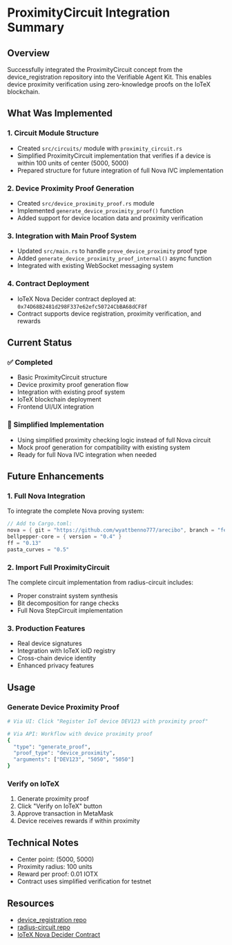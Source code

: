# ProximityCircuit Integration Summary

## Overview
Successfully integrated the ProximityCircuit concept from the device_registration repository into the Verifiable Agent Kit. This enables device proximity verification using zero-knowledge proofs on the IoTeX blockchain.

## What Was Implemented

### 1. Circuit Module Structure
- Created `src/circuits/` module with `proximity_circuit.rs`
- Simplified ProximityCircuit implementation that verifies if a device is within 100 units of center (5000, 5000)
- Prepared structure for future integration of full Nova IVC implementation

### 2. Device Proximity Proof Generation
- Created `src/device_proximity_proof.rs` module
- Implemented `generate_device_proximity_proof()` function
- Added support for device location data and proximity verification

### 3. Integration with Main Proof System
- Updated `src/main.rs` to handle `prove_device_proximity` proof type
- Added `generate_device_proximity_proof_internal()` async function
- Integrated with existing WebSocket messaging system

### 4. Contract Deployment
- IoTeX Nova Decider contract deployed at: `0x74D68B2481d298F337e62efc50724CbBA68dCF8f`
- Contract supports device registration, proximity verification, and rewards

## Current Status

### ✅ Completed
- Basic ProximityCircuit structure
- Device proximity proof generation flow
- Integration with existing proof system
- IoTeX blockchain deployment
- Frontend UI/UX integration

### 🔧 Simplified Implementation
- Using simplified proximity checking logic instead of full Nova circuit
- Mock proof generation for compatibility with existing system
- Ready for full Nova IVC integration when needed

## Future Enhancements

### 1. Full Nova Integration
To integrate the complete Nova proving system:
```rust
// Add to Cargo.toml:
nova = { git = "https://github.com/wyattbenno777/arecibo", branch = "feat/onchain-verifier" }
bellpepper-core = { version = "0.4" }
ff = "0.13"
pasta_curves = "0.5"
```

### 2. Import Full ProximityCircuit
The complete circuit implementation from radius-circuit includes:
- Proper constraint system synthesis
- Bit decomposition for range checks
- Full Nova StepCircuit implementation

### 3. Production Features
- Real device signatures
- Integration with IoTeX ioID registry
- Cross-chain device identity
- Enhanced privacy features

## Usage

### Generate Device Proximity Proof
```bash
# Via UI: Click "Register IoT device DEV123 with proximity proof"

# Via API: Workflow with device proximity proof
{
  "type": "generate_proof",
  "proof_type": "device_proximity",
  "arguments": ["DEV123", "5050", "5050"]
}
```

### Verify on IoTeX
1. Generate proximity proof
2. Click "Verify on IoTeX" button
3. Approve transaction in MetaMask
4. Device receives rewards if within proximity

## Technical Notes

- Center point: (5000, 5000)
- Proximity radius: 100 units
- Reward per proof: 0.01 IOTX
- Contract uses simplified verification for testnet

## Resources

- [device_registration repo](https://github.com/ICME-Lab/device_registration)
- [radius-circuit repo](https://github.com/ICME-Lab/radius-circuit)
- [IoTeX Nova Decider Contract](https://testnet.iotexscan.io/address/0x74D68B2481d298F337e62efc50724CbBA68dCF8f)